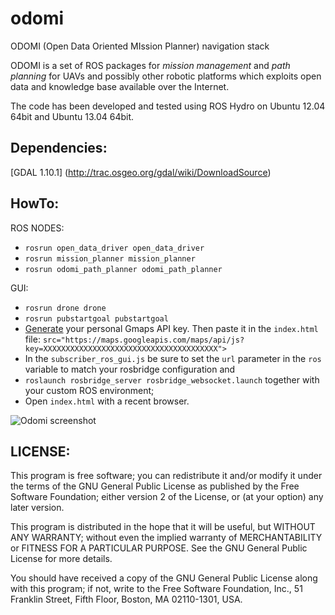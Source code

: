 odomi
=====

ODOMI (Open Data Oriented MIssion Planner) navigation stack

ODOMI is a set of ROS packages for *mission management* and *path planning* for UAVs
and possibly other robotic platforms which exploits open data and knowledge base 
available over the Internet.

The code has been developed and tested using
ROS Hydro on Ubuntu 12.04 64bit and Ubuntu 13.04 64bit.


Dependencies:
-------------
[GDAL 1.10.1] (http://trac.osgeo.org/gdal/wiki/DownloadSource)


HowTo:
------

ROS NODES:
* `rosrun open_data_driver open_data_driver`
* `rosrun mission_planner mission_planner`
* `rosrun odomi_path_planner odomi_path_planner`

GUI:
* `rosrun drone drone`
* `rosrun pubstartgoal pubstartgoal`
* [Generate](https://code.google.com/apis/console) your personal Gmaps API key. Then paste it in the `index.html` file:
    `src="https://maps.googleapis.com/maps/api/js?key=XXXXXXXXXXXXXXXXXXXXXXXXXXXXXXXXXXXXXXX">`
* In the `subscriber_ros_gui.js` be sure to set the `url` parameter in the `ros` variable to match your rosbridge configuration and
* `roslaunch rosbridge_server rosbridge_websocket.launch` together with your custom ROS environment;
* Open `index.html` with a recent browser.

![Odomi screenshot](https://lh6.googleusercontent.com/-0DDY-a9rwGk/U9leyTGOGwI/AAAAAAAAEGQ/PLWV1RZ65pg/w753-h432-no/2014-07-30 "Odomi screenshot")


LICENSE:
--------
This program is free software; you can redistribute it and/or
modify it under the terms of the GNU General Public License
as published by the Free Software Foundation; either version 2
of the License, or (at your option) any later version.

This program is distributed in the hope that it will be useful,
but WITHOUT ANY WARRANTY; without even the implied warranty of
MERCHANTABILITY or FITNESS FOR A PARTICULAR PURPOSE.  See the
GNU General Public License for more details.

You should have received a copy of the GNU General Public License
along with this program; if not, write to the Free Software
Foundation, Inc., 51 Franklin Street, Fifth Floor, Boston, MA  02110-1301, USA.
